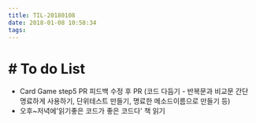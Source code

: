 ```yaml
---
title: TIL-20180108
date: 2018-01-08 10:58:34
tags: 
---
```


# # To do List

- Card Game step5 PR 피드백 수정 후 PR
(코드 다듬기 - 반복문과 비교문 간단 명료하게 사용하기, 단위테스트 만들기, 명료한 메소드이름으로 만들기 등)
- 오후~저녁에'읽기좋은 코드가 좋은 코드다' 책 읽기
